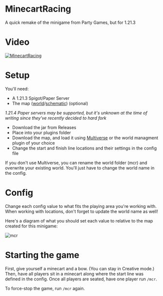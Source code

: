 # MinecartRacing

A quick remake of the minigame from Party Games, but for 1.21.3

# Video

[![MinecartRacing](https://img.youtube.com/vi/IBqeK_EofDk/0.jpg)](https://www.youtube.com/watch?v=IBqeK_EofDk)

# Setup

You'll need:
- A 1.21.3 Spigot/Paper Server
- The map ([world](https://arti-dev.github.io/downloads/mcr.zip)/[schematic](https://arti-dev.github.io/downloads/mcr.schem)) (optional)

*1.21.4 Paper servers may be supported, but it's unknown at the time of writing since they've recently decided to hard fork*

- Download the jar from Releases
- Place into your plugins folder
- Download the map, and load it using [Multiverse](https://www.spigotmc.org/resources/multiverse-core.390/) or the world managment plugin of your choice
- Change the start and finish line locations and their settings in the config file

If you don't use Multiverse, you can rename the world folder (mcr) and overwrite your existing world. You'll just have to change the world name in the config.

# Config

Change each config value to what fits the playing area you're working with. When working with locations, don't forget to update the world name as well!

Here's a diagram of what you should set each value to relative to the map created for this minigame:

![mcr](https://github.com/user-attachments/assets/06ae6772-ecc5-4267-bcdd-e80e06e49486)

# Starting the game

First, give yourself a minecart and a bow. (You can stay in Creative mode.)
Then, have all players sit in a minecart along where the start line was defined in the config.
Once all players are seated, have one player run `/mcr`.

To force-stop the game, run `/mcr` again.
